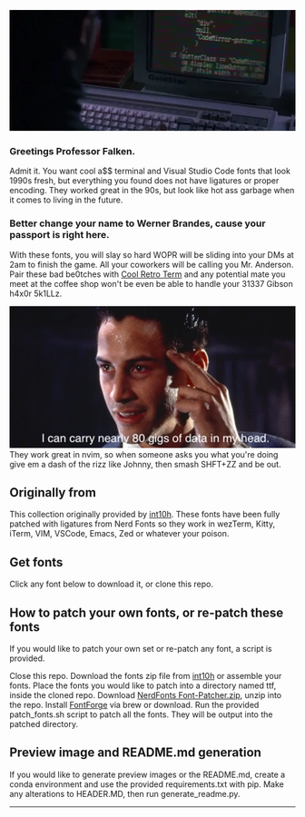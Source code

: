 ![Old School Terminal Fonts](/images/old_school_terminal_fonts.webp)

### Greetings Professor Falken.
Admit it. You want cool a$$ terminal and Visual Studio Code fonts that look 1990s fresh, but everything you found does not have ligatures or proper encoding. They worked great in the 90s, but look like hot ass garbage when it comes to living in the future.

### Better change your name to Werner Brandes, cause your passport is right here.
With these fonts, you will slay so hard WOPR will be sliding into your DMs at 2am to finish the game. All your coworkers will be calling you Mr. Anderson. Pair these bad be0tches with [Cool Retro Term](https://github.com/Swordfish90/cool-retro-term) and any potential mate you meet at the coffee shop won't be even be able to handle your 31337 Gibson h4x0r 5k1LLz.

![I can carry nearly 80 gigs of data in my head](johnny.jpg)
They work great in nvim, so when someone asks you what you're doing give em a dash of the rizz like Johnny, then smash SHFT+ZZ and be out.

## Originally from

This collection originally provided by [int10h](https://int10h.org/oldschool-pc-fonts). These fonts have been fully patched with ligatures from Nerd Fonts so they work in wezTerm, Kitty, iTerm, VIM, VSCode, Emacs, Zed or whatever your poison.

## Get fonts
Click any font below to download it, or clone this repo.

## How to patch your own fonts, or re-patch these fonts
If you would like to patch your own set or re-patch any font, a script is provided.

Close this repo. Download the fonts zip file from [int10h](https://int10h.org/oldschool-pc-fonts) or assemble your fonts. Place the fonts you would like to patch into a directory named ttf, inside the cloned repo. Download [NerdFonts Font-Patcher.zip](https://github.com/ryanoasis/nerd-fonts), unzip into the repo. Install [FontForge](https://fontforge.org) via brew or download. Run the provided patch_fonts.sh script to patch all the fonts. They will be output into the patched directory.

## Preview image and README.md generation
If you would like to generate preview images or the README.md, create a conda environment and use the provided requirements.txt with pip. Make any alterations to HEADER.MD, then run generate_readme.py.

---
